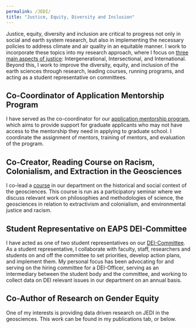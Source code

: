 ```yaml
---
permalink: /JEDI/
title: "Justice, Equity, Diversity and Inclusion"
---
```


Justice, equity, diversity and inclusion are critical to progress not only in social and earth system research, but also in implementing the necessary policies to address climate and air quality in an equitable manner. I work to incorporate these topics into my research approach, where I focus on [three main aspects of justice](https://www.sciencedirect.com/science/article/pii/S2589811619300059): Intergenerational, Intersectional, and International. Beyond this, I work to improve the diversity, equity, and inclusion of the earth sciences through research, leading courses, running programs, and acting as a student representative on committees.

## Co-Coordinator of Application Mentorship Program
I have served as the co-coordinator for our [application mentorship program](https://sites.google.com/view/eaps-student-advisory-council/application-assistance), which aims to provide support for graduate applicants who may not have access to the mentorship they need in applying to graduate school. I coordinate the assignment of mentors, training of mentors, and evaluation of the program. 

## Co-Creator, Reading Course on Racism, Colonialism, and Extraction in the Geosciences
I co-lead a [course](http://tide.scripts.mit.edu/home/reading-series/) in our department on the historical and social context of the geosciences. This course is run as a participatory seminar where we discuss relevant work on philosophies and methodologies of science, the geosciences in relation to extractivism and colonialism, and environmental justice and racism.

## Student Representative on EAPS DEI-Committee 
I have acted as one of two student representatives on our [DEI-Committee](https://eapsweb.mit.edu/about/diversity-equity-and-inclusion-committee). As a student representative, I collaborate with faculty, staff, researchers and students on and off the committee to set priorities, develop action plans, and implement them. My personal focus has been advocating for and serving on the hiring committee for a DEI-Officer, serving as an intermediary between the student body and the committee, and working to collect data on DEI relevant issues in our department on an annual basis. 

## Co-Author of Research on Gender Equity
One of my interests is providing data driven research on JEDI in the geosciences. This work can be found in my publications tab, or below.

